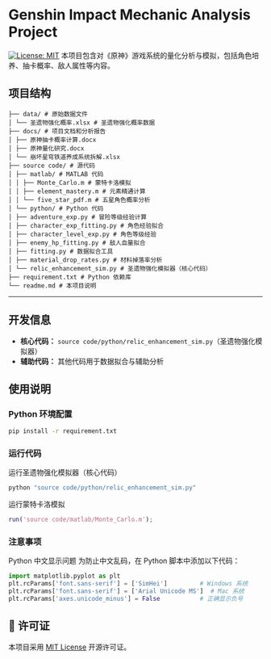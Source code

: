 ﻿# Genshin Impact Mechanic Analysis Project


[![License: MIT](https://img.shields.io/badge/License-MIT-yellow.svg)](https://opensource.org/licenses/MIT)
本项目包含对《原神》游戏系统的量化分析与模拟，包括角色培养、抽卡概率、敌人属性等内容。


## 项目结构

```
├── data/ # 原始数据文件
│ └── 圣遗物强化概率.xlsx # 圣遗物强化概率数据
├── docs/ # 项目文档和分析报告
│ ├── 原神抽卡概率计算.docx
│ ├── 原神量化研究.docx
│ └── 崩坏星穹铁道养成系统拆解.xlsx
├── source code/ # 源代码
│ ├── matlab/ # MATLAB 代码
│ │ ├── Monte_Carlo.m # 蒙特卡洛模拟
│ │ ├── element_mastery.m # 元素精通计算
│ │ └── five_star_pdf.m # 五星角色概率分析
│ └── python/ # Python 代码
│ ├── adventure_exp.py # 冒险等级经验计算
│ ├── character_exp_fitting.py # 角色经验拟合
│ ├── character_level_exp.py # 角色等级经验
│ ├── enemy_hp_fitting.py # 敌人血量拟合
│ ├── fitting.py # 数据拟合工具
│ ├── material_drop_rates.py # 材料掉落率分析
│ └── relic_enhancement_sim.py # 圣遗物强化模拟器（核心代码）
├── requirement.txt # Python 依赖库
└── readme.md # 本项目说明
```
---

## 开发信息

- **核心代码：** `source code/python/relic_enhancement_sim.py`（圣遗物强化模拟器）  
- **辅助代码：** 其他代码用于数据拟合与辅助分析



## 使用说明

### Python 环境配置

```bash
pip install -r requirement.txt
```

### 运行代码
运行圣遗物强化模拟器（核心代码）
```bash
python "source code/python/relic_enhancement_sim.py"
```
运行蒙特卡洛模拟
```matlab
run('source code/matlab/Monte_Carlo.m');
```

### 注意事项
Python 中文显示问题
为防止中文乱码，在 Python 脚本中添加以下代码：

```python
import matplotlib.pyplot as plt
plt.rcParams['font.sans-serif'] = ['SimHei']         # Windows 系统
plt.rcParams['font.sans-serif'] = ['Arial Unicode MS']  # Mac 系统
plt.rcParams['axes.unicode_minus'] = False           # 正确显示负号
```
## 📜 许可证

本项目采用 [MIT License](LICENSE) 开源许可证。
